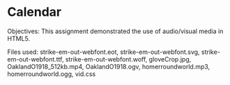 # Calendar

Objectives: This assignment demonstrated the use of audio/visual media in HTML5.
	
Files used: strike-em-out-webfont.eot, strike-em-out-webfont.svg, strike-em-out-webfont.ttf, strike-em-out-webfont.woff, gloveCrop.jpg, OaklandO1918_512kb.mp4, OaklandO1918.ogv, homerroundworld.mp3, homerroundworld.ogg, vid.css
